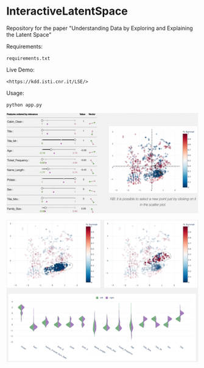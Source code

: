 # InteractiveLatentSpace

Repository for the paper "Understanding Data by Exploring and Explaining the Latent Space"

Requirements:<br>

    requirements.txt

Live Demo:

    <https://kdd.isti.cnr.it/LSE/>

Usage:<br>

    python app.py

![figure](/assets/figure.png)

![figure](/assets/clustering.png)
